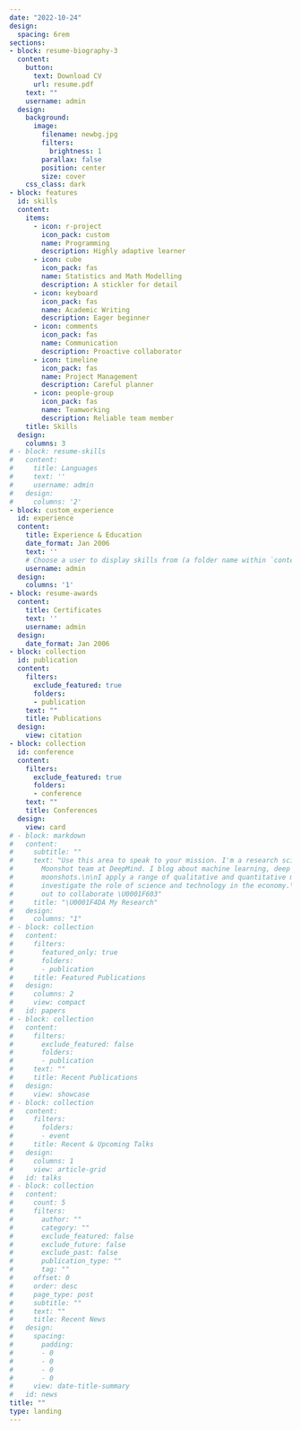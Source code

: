 ```yaml
---
date: "2022-10-24"
design:
  spacing: 6rem
sections:
- block: resume-biography-3
  content:
    button:
      text: Download CV
      url: resume.pdf
    text: ""
    username: admin
  design:
    background:
      image:
        filename: newbg.jpg
        filters:
          brightness: 1
        parallax: false
        position: center
        size: cover
    css_class: dark
- block: features
  id: skills
  content:
    items:
      - icon: r-project
        icon_pack: custom
        name: Programming
        description: Highly adaptive learner
      - icon: cube
        icon_pack: fas
        name: Statistics and Math Modelling
        description: A stickler for detail
      - icon: keyboard
        icon_pack: fas
        name: Academic Writing
        description: Eager beginner
      - icon: comments
        icon_pack: fas
        name: Communication
        description: Proactive collaborator
      - icon: timeline
        icon_pack: fas
        name: Project Management
        description: Careful planner
      - icon: people-group
        icon_pack: fas
        name: Teamworking
        description: Reliable team member    
    title: Skills
  design:
    columns: 3
# - block: resume-skills
#   content:
#     title: Languages
#     text: ''
#     username: admin
#   design:
#     columns: '2'
- block: custom_experience
  id: experience
  content:
    title: Experience & Education
    date_format: Jan 2006
    text: ''
    # Choose a user to display skills from (a folder name within `content/authors/`)
    username: admin
  design:
    columns: '1'
- block: resume-awards
  content:
    title: Certificates
    text: ''
    username: admin
  design:
    date_format: Jan 2006
- block: collection
  id: publication
  content:
    filters:
      exclude_featured: true
      folders:
      - publication
    text: ""
    title: Publications
  design:
    view: citation
- block: collection
  id: conference
  content:
    filters:
      exclude_featured: true
      folders:
      - conference
    text: ""
    title: Conferences
  design:
    view: card
# - block: markdown
#   content:
#     subtitle: ""
#     text: "Use this area to speak to your mission. I'm a research scientist in the
#       Moonshot team at DeepMind. I blog about machine learning, deep learning, and
#       moonshots.\n\nI apply a range of qualitative and quantitative methods to comprehensively
#       investigate the role of science and technology in the economy.\n\nPlease reach
#       out to collaborate \U0001F603"
#     title: "\U0001F4DA My Research"
#   design:
#     columns: "1"
# - block: collection
#   content:
#     filters:
#       featured_only: true
#       folders:
#       - publication
#     title: Featured Publications
#   design:
#     columns: 2
#     view: compact
#   id: papers
# - block: collection
#   content:
#     filters:
#       exclude_featured: false
#       folders:
#       - publication
#     text: ""
#     title: Recent Publications
#   design:
#     view: showcase
# - block: collection
#   content:
#     filters:
#       folders:
#       - event
#     title: Recent & Upcoming Talks
#   design:
#     columns: 1
#     view: article-grid
#   id: talks
# - block: collection
#   content:
#     count: 5
#     filters:
#       author: ""
#       category: ""
#       exclude_featured: false
#       exclude_future: false
#       exclude_past: false
#       publication_type: ""
#       tag: ""
#     offset: 0
#     order: desc
#     page_type: post
#     subtitle: ""
#     text: ""
#     title: Recent News
#   design:
#     spacing:
#       padding:
#       - 0
#       - 0
#       - 0
#       - 0
#     view: date-title-summary
#   id: news
title: ""
type: landing
---
```


